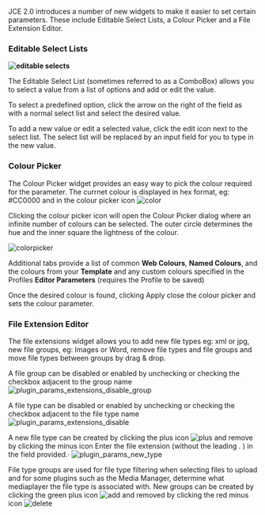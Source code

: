 JCE 2.0 introduces a number of new widgets to make it easier to set certain parameters. These include Editable Select Lists, a Colour Picker and a File Extension Editor.

### **Editable Select Lists**

**![editable selects](https://cdn.joomlacontenteditor.net/images/docs/profiles/editable_selects.png)**

The Editable Select List (sometimes referred to as a ComboBox) allows you to select a value from a list of options and add or edit the value.

To select a predefined option, click the arrow on the right of the field as with a normal select list and select the desired value.

To add a new value or edit a selected value, click the edit icon next to the select list. The select list will be replaced by an input field for you to type in the new value.

### **Colour Picker**

The Colour Picker widget provides an easy way to pick the colour required for the parameter. The currnet colour is displayed in hex format, eg: #CC0000 and in the colour picker icon ![color](https://cdn.joomlacontenteditor.net/images/docs/profiles/color.gif)

Clicking the colour picker icon will open the Colour Picker dialog where an infinite number of colours can be selected. The outer circle determines the hue and the inner square the lightness of the colour.

![colorpicker](https://cdn.joomlacontenteditor.net/images/docs/profiles/colorpicker.png)

Additional tabs provide a list of common **Web Colours**, **Named Colours**, and the colours from your **Template** and any custom colours specified in the Profiles **Editor Parameters** (requires the Profile to be saved)

Once the desired colour is found, clicking Apply close the colour picker and sets the colour parameter.

### **File Extension Editor**

The file extensions widget allows you to add new file types eg: xml or jpg, new file groups, eg: Images or Word, remove file types and file groups and move file types between groups by drag & drop.

A file group can be disabled or enabled by unchecking or checking the checkbox adjacent to the group name ![plugin_params_extensions_disable_group](https://cdn.joomlacontenteditor.net/images/docs/profiles/plugin_params_extensions_disable_group.png)

A file type can be disabled or enabled by unchecking or checking the checkbox adjacent to the file type name ![plugin_params_extensions_disable](https://cdn.joomlacontenteditor.net/images/docs/profiles/plugin_params_extensions_disable.png)

A new file type can be created by clicking the plus icon ![plus](https://cdn.joomlacontenteditor.net/images/docs/profiles/plus.png) and remove by clicking the minus icon Enter the file extension (without the leading . ) in the field provided.· ![plugin_params_new_type](https://cdn.joomlacontenteditor.net/images/docs/profiles/plugin_params_new_type.png)

File type groups are used for file type filtering when selecting files to upload and for some plugins such as the Media Manager, determine what mediaplayer the file type is associated with. New groups can be created by clicking the green plus icon ![add](https://cdn.joomlacontenteditor.net/images/docs/profiles/add.png) and removed by clicking the red minus icon ![delete](https://cdn.joomlacontenteditor.net/images/docs/profiles/delete.png)